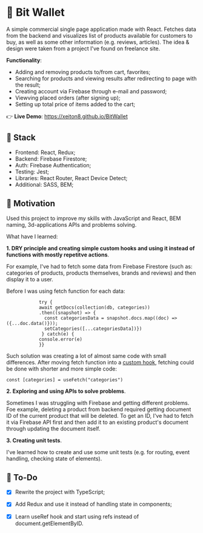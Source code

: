 # 📜 Bit Wallet
A simple commercial single page application made with React. Fetches data from the backend and visualizes list of products available for customers to buy, as well as some other information (e.g. reviews, articles). The idea & design were taken from a project I've found on freelance site. 

 **Functionality**:
+ Adding and removing products to/from cart, favorites;
+ Searching for products and viewing results after redirecting to page with the result;
+ Creating account via Firebase through e-mail and password;
+ Viewving placed orders (after signing up);
+ Setting up total price of items added to the cart;

👉 **Live Demo**: https://xeiton8.github.io/BitWallet

## 🚀 Stack
+ Frontend: React, Redux;
+ Backend: Firebase Firestore;
+ Auth: Firebase Authentication;
+ Testing: Jest;
+ Libraries: React Router, React Device Detect;
+ Additional: SASS, BEM;

## 🌠 Motivation
Used this project to improve my skills with JavaScript and React, BEM naming, 3d-applications APIs and problems solving.

What have I learned:

**1. DRY principle and creating simple custom hooks and using it instead of functions with mostly repetitve actions**.

For example, I've had to fetch some data from Firebase Firestore (such as: categories of products, products themselves, brands and reviews) and then display it to a user.

Before I was using fetch function for each data:
```async function fetchCategories() {
            try {
            await getDocs(collection(db, categories))
            .then((snapshot) => {
              const categoriesData = snapshot.docs.map((doc) => ({...doc.data()}));
              setCategories([...categoriesData])}) 
             } catch(e) {
            console.error(e)
            }}
```

Such solution was creating a lot of almost same code with small differences. After moving fetch function into a <a href="https://github.com/XeiTon8/BitWallet/blob/main/src/hooks/useFetch.js">custom hook</a>, fetching could be done with shorter and more simple code:

```const [categories] = useFetch("categories")```

**2. Exploring and using APIs to solve problems**.

Sometimes I was struggling with Firebase and getting different problems. Foe example, deleting a product from backend required getting document ID of the current product that will be deleted. To get an ID, I've had to fetch it via Firebase API first and then add it to an existing product's document through updating the document itself.

**3. Creating unit tests**.

I've learned how to create and use some unit tests (e.g. for routing, event handling, checking state of elements). 

## 🔨 To-Do
- [x] Rewrite the project with TypeScript;

- [x] Add Redux and use it instead of handling state in components;

- [x] Learn useRef hook and start using refs instead of document.getElementByID.
